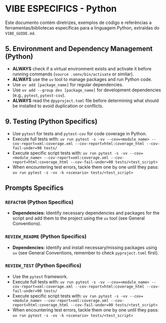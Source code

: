 # VIBE ESPECIFICS - Python

Este documento contém diretrizes, exemplos de código e referências a ferramentas/bibliotecas específicas para a linguagem Python, extraídas do `VIBE_GUIDE.md`.

## 5. Environment and Dependency Management (Python)
*   **ALWAYS** check if a virtual environment exists and activate it before running commands (`source .venv/bin/activate` or similar).
*   **ALWAYS** use the `uv` tool to manage packages and run Python code.
*   Use `uv add [package_name]` for regular dependencies.
*   Use `uv add --group dev [package_name]` for development dependencies (e.g., `pytest`, `pytest-cov`).
*   **ALWAYS** read the `@pyproject.toml` file before determining what should be installed to avoid duplication or conflicts.

## 9. Testing (Python Specifics)
*   Use `pytest` for tests and `pytest-cov` for code coverage in Python.
*   Execute full tests with: `uv run pytest -s -vv --cov=<module_name> --cov-report=xml:coverage.xml --cov-report=html:coverage_html --cov-fail-under=90 tests/`
*   Execute specific script tests with: `uv run pytest -s -vv --cov=<module_name> --cov-report=xml:coverage.xml --cov-report=html:coverage_html --cov-fail-under=90 tests/<test_script>`
*   When encountering test errors, tackle them one by one until they pass: `uv run pytest -s -vv -k <scenario> tests/<test_script>`

## Prompts Specifics

### `REFACTOR` (Python Specifics)
*   **Dependencies:** Identify necessary dependencies and packages for the script and add them to the project using the `uv` tool (see General Conventions).

### `REVIEW_README` (Python Specifics)
*   **Dependencies:** Identify and install necessary/missing packages using `uv` (see General Conventions, remember to check `pyproject.toml` first).

### `REVIEW_TEST` (Python Specifics)
*   Use the `pytest` framework.
*   Execute full tests with: `uv run pytest -s -vv --cov=<module_name> --cov-report=xml:coverage.xml --cov-report=html:coverage_html --cov-fail-under=90 tests/`
*   Execute specific script tests with: `uv run pytest -s -vv --cov=<module_name> --cov-report=xml:coverage.xml --cov-report=html:coverage_html --cov-fail-under=90 tests/<test_script>`
*   When encountering test errors, tackle them one by one until they pass: `uv run pytest -s -vv -k <scenario> tests/<test_script>`
